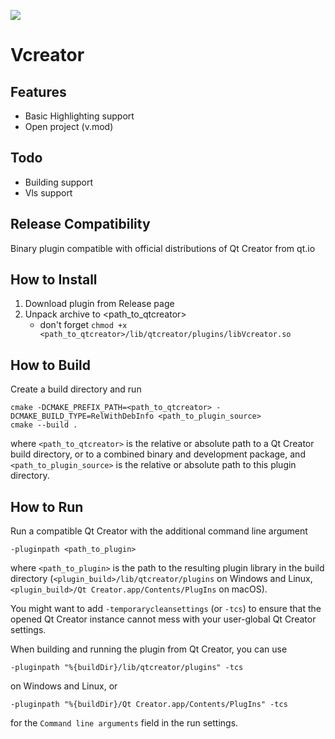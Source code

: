 ![](https://github.com/crackedmind/Vcreator/actions/workflows/build_cmake.yml/badge.svg)

# Vcreator 

## Features
- Basic Highlighting support
- Open project (v.mod)

## Todo
- Building support
- Vls support

## Release Compatibility
Binary plugin compatible with official distributions of Qt Creator from qt.io

## How to Install

1. Download plugin from Release page
2. Unpack archive to <path_to_qtcreator>
    * don't forget `chmod +x <path_to_qtcreator>/lib/qtcreator/plugins/libVcreator.so`

## How to Build

Create a build directory and run

    cmake -DCMAKE_PREFIX_PATH=<path_to_qtcreator> -DCMAKE_BUILD_TYPE=RelWithDebInfo <path_to_plugin_source>
    cmake --build .

where `<path_to_qtcreator>` is the relative or absolute path to a Qt Creator build directory, or to
a combined binary and development package, and `<path_to_plugin_source>` is the relative or absolute
path to this plugin directory.

## How to Run

Run a compatible Qt Creator with the additional command line argument

    -pluginpath <path_to_plugin>

where `<path_to_plugin>` is the path to the resulting plugin library in the build directory
(`<plugin_build>/lib/qtcreator/plugins` on Windows and Linux,
`<plugin_build>/Qt Creator.app/Contents/PlugIns` on macOS).

You might want to add `-temporarycleansettings` (or `-tcs`) to ensure that the opened Qt Creator
instance cannot mess with your user-global Qt Creator settings.

When building and running the plugin from Qt Creator, you can use

    -pluginpath "%{buildDir}/lib/qtcreator/plugins" -tcs

on Windows and Linux, or

    -pluginpath "%{buildDir}/Qt Creator.app/Contents/PlugIns" -tcs

for the `Command line arguments` field in the run settings.
